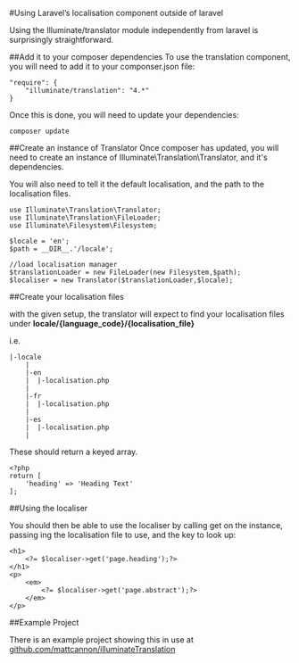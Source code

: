 #Using Laravel&rsquo;s localisation component outside of laravel

Using the Illuminate/translator module independently from laravel is surprisingly straightforward.

##Add it to your composer dependencies
To use the translation component, you will need to add it to your componser.json file:

    "require": {
        "illuminate/translation": "4.*"
    }
         
Once this is done, you will need to update your dependencies:

    composer update
    
##Create an instance of Translator
Once composer has updated, you will need to create an instance of Illuminate\Translation\Translator, and it's dependencies. 

You will also need to tell it the default localisation, and the path to the localisation files.

    use Illuminate\Translation\Translator;
    use Illuminate\Translation\FileLoader;
    use Illuminate\Filesystem\Filesystem;
    
    $locale = 'en';
    $path = __DIR__.'/locale';

    //load localisation manager
    $translationLoader = new FileLoader(new Filesystem,$path);
    $localiser = new Translator($translationLoader,$locale);
    
##Create your localisation files

with the given setup, the translator will expect to find your localisation files under __locale/{language_code}/{localisation_file}__

i.e.

    
    |-locale
        |
        |-en
        |  |-localisation.php
        |
        |-fr
        |  |-localisation.php
        |
        |-es
        |  |-localisation.php
        |
        
These should return a keyed array.

    <?php
    return [
        'heading' => 'Heading Text'
    ];

##Using the localiser

You should then be able to use the localiser by calling get on the instance, passing ing the localisation file to use, and the key to look up:

    <h1>
        <?= $localiser->get('page.heading');?>
    </h1>
    <p>
        <em>
            <?= $localiser->get('page.abstract');?>
        </em>
    </p>
    
##Example Project

There is an example project showing this in use at [github.com/mattcannon/illuminateTranslation](https://github.com/mattcannon/illuminateTranslation)
